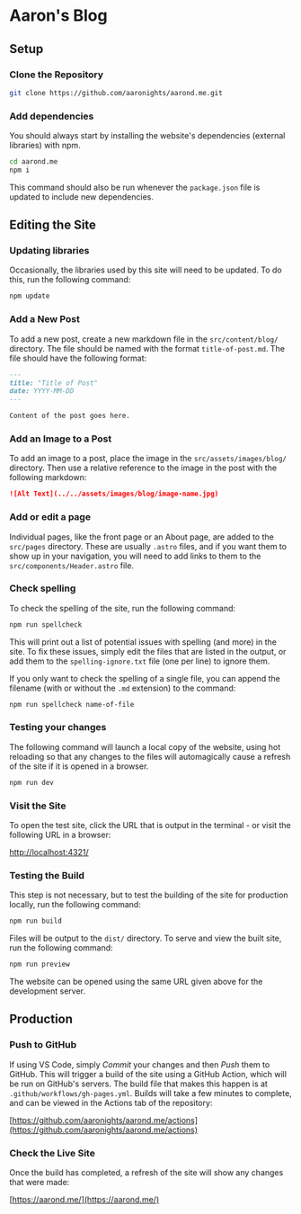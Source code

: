 # Aaron's Blog

## Setup

### Clone the Repository

```bash
git clone https://github.com/aaronights/aarond.me.git
```

### Add dependencies

You should always start by installing the website's dependencies (external libraries) with npm.

```bash
cd aarond.me
npm i
```

This command should also be run whenever the `package.json` file is updated to include new dependencies.

## Editing the Site

### Updating libraries

Occasionally, the libraries used by this site will need to be updated. To do this, run the following command:

```bash
npm update
```

### Add a New Post

To add a new post, create a new markdown file in the `src/content/blog/` directory. The file should be named with the format `title-of-post.md`. The file should have the following format:

```markdown
---
title: "Title of Post"
date: YYYY-MM-DD
---

Content of the post goes here.
```

### Add an Image to a Post

To add an image to a post, place the image in the `src/assets/images/blog/` directory. Then use a relative reference to the image in the post with the following markdown:

```markdown
![Alt Text](../../assets/images/blog/image-name.jpg)
```

### Add or edit a page

Individual pages, like the front page or an About page, are added to the `src/pages` directory. These are usually `.astro` files, and if you want them to show up in your navigation, you will need to add links to them to the `src/components/Header.astro` file.

### Check spelling

To check the spelling of the site, run the following command:

```bash
npm run spellcheck
```

This will print out a list of potential issues with spelling (and more) in the site. To fix these issues, simply edit the files that are listed in the output, or add them to the `spelling-ignore.txt` file (one per line) to ignore them.

If you only want to check the spelling of a single file, you can append the filename (with or without the `.md` extension) to the command:

```bash
npm run spellcheck name-of-file
```

### Testing your changes

The following command will launch a local copy of the website, using hot reloading so that any changes to the files will automagically cause a refresh of the site if it is opened in a browser.

```bash
npm run dev
```

### Visit the Site

To open the test site, click the URL that is output in the terminal - or visit the following URL in a browser:

[http://localhost:4321/](http://localhost:4321/)

### Testing the Build

This step is not necessary, but to test the building of the site for production locally, run the following command:

```bash
npm run build
```

Files will be output to the `dist/` directory. To serve and view the built site, run the following command:

```bash
npm run preview
```

The website can be opened using the same URL given above for the development server.

## Production

### Push to GitHub

If using VS Code, simply _Commit_ your changes and then _Push_ them to GitHub. This will trigger a build of the site using a GitHub Action, which will be run on GitHub's servers. The build file that makes this happen is at `.github/workflows/gh-pages.yml`. Builds will take a few minutes to complete, and can be viewed in the Actions tab of the repository:

[https://github.com/aaronights/aarond.me/actions](https://github.com/aaronights/aarond.me/actions)

### Check the Live Site

Once the build has completed, a refresh of the site will show any changes that were made:

[https://aarond.me/](https://aarond.me/)
